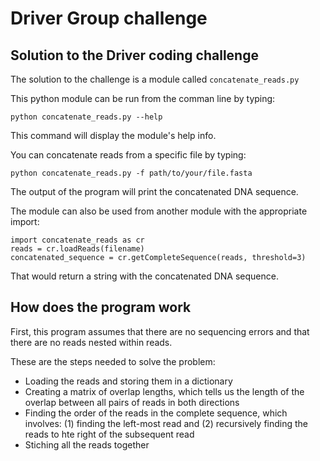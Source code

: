 Driver Group challenge
=====================

Solution to the Driver coding challenge
---------------------------------------

The solution to the challenge is a module called ```concatenate_reads.py```

This python module can be run from the comman line by typing:

```
python concatenate_reads.py --help
``` 

This command will display the module's help info.


You can concatenate reads from a specific file by typing:


```
python concatenate_reads.py -f path/to/your/file.fasta
``` 

The output of the program will print the concatenated DNA sequence.


The module can also be used from another module with the appropriate import:

```
import concatenate_reads as cr
reads = cr.loadReads(filename)
concatenated_sequence = cr.getCompleteSequence(reads, threshold=3)
```

That would return a string with the concatenated DNA sequence.


How does the program work
-------------------------

First, this program assumes that there are no sequencing errors and that there
are no reads nested within reads.

These are the steps needed to solve the problem: 

 - Loading the reads and storing them in a dictionary
 - Creating a matrix of overlap lengths, which tells us the length of the overlap between all pairs of reads in both directions
 - Finding the order of the reads in the complete sequence, which involves: (1) finding the left-most read and (2) recursively finding the reads to hte right of the subsequent read
 - Stiching all the reads together




